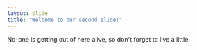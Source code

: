 ```yaml
---
layout: slide
title: "Welcome to our second slide!"
---
```

No-one is getting out of here alive, so don't forget to live a little. 
